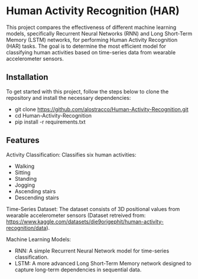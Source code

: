 # Human Activity Recognition (HAR)

This project compares the effectiveness of different machine learning models, specifically Recurrent Neural Networks (RNN) and Long Short-Term Memory (LSTM) networks, for performing Human Activity Recognition (HAR) tasks. The goal is to determine the most efficient model for classifying human activities based on time-series data from wearable accelerometer sensors.

## Installation
To get started with this project, follow the steps below to clone the repository and install the necessary dependencies:
 - git clone https://github.com/alostracco/Human-Activity-Recognition.git
 - cd Human-Activity-Recognition
 - pip install -r requirements.txt

## Features
Activity Classification: Classifies six human activities:
 - Walking
 - Sitting
 - Standing
 - Jogging
 - Ascending stairs
 - Descending stairs

Time-Series Dataset: The dataset consists of 3D positional values from wearable accelerometer sensors (Dataset retreived from: https://www.kaggle.com/datasets/die9origephit/human-activity-recognition/data).

Machine Learning Models:
 - RNN: A simple Recurrent Neural Network model for time-series classification.
 - LSTM: A more advanced Long Short-Term Memory network designed to capture long-term dependencies in sequential data.